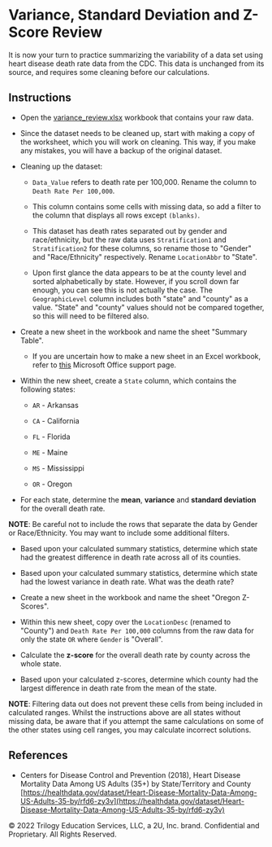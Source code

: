 # Variance, Standard Deviation and Z-Score Review

It is now your turn to practice summarizing the variability of a data set using heart disease death rate data from the CDC. This data is unchanged from its source, and requires some cleaning before our calculations.

## Instructions

* Open the [variance_review.xlsx](Unsolved/Variance_Review_Unsolved.xlsx) workbook that contains your raw data.

* Since the dataset needs to be cleaned up, start with making a copy of the worksheet, which you will work on cleaning. This way, if you make any mistakes, you will have a backup of the original dataset.

* Cleaning up the dataset:

  * `Data_Value` refers to death rate per 100,000. Rename the column to `Death Rate Per 100,000`.

  * This column contains some cells with missing data, so add a filter to the column that displays all rows except `(blanks)`.

  * This dataset has death rates separated out by gender and race/ethnicity, but the raw data uses `Stratification1` and `Stratification2` for these columns, so rename those to "Gender" and "Race/Ethnicity" respectively. Rename `LocationAbbr` to "State".

  * Upon first glance the data appears to be at the county level and sorted alphabetically by state. However, if you scroll down far enough, you can see this is not actually the case. The `GeographicLevel` column includes both "state" and "county" as a value. "State" and "county" values should not be compared together, so this will need to be filtered also.

* Create a new sheet in the workbook and name the sheet "Summary Table".

  * If you are uncertain how to make a new sheet in an Excel workbook, refer to [this](https://support.office.com/en-ie/article/insert-or-delete-a-worksheet-19d3d21e-a3b3-4e13-a422-d1f43f1faaf2) Microsoft Office support page.

* Within the new sheet, create a `State` column, which contains the following states:

  * `AR` - Arkansas

  * `CA` - California

  * `FL` - Florida

  * `ME` - Maine

  * `MS` - Mississippi

  * `OR` - Oregon

* For each state, determine the **mean**, **variance** and **standard deviation** for the overall death rate.

**NOTE**: Be careful not to include the rows that separate the data by Gender or Race/Ethnicity. You may want to include some additional filters.

* Based upon your calculated summary statistics, determine which state had the greatest difference in death rate across all of its counties.

* Based upon your calculated summary statistics, determine which state had the lowest variance in death rate. What was the death rate?

* Create a new sheet in the workbook and name the sheet "Oregon Z-Scores".

* Within this new sheet, copy over the `LocationDesc` (renamed to "County") and `Death Rate Per 100,000` columns from the raw data for only the state `OR` where `Gender` is "Overall".

* Calculate the **z-score** for the overall death rate by county across the whole state.

* Based upon your calculated z-scores, determine which county had the largest difference in death rate from the mean of the state.

**NOTE**: Filtering data out does not prevent these cells from being included in calculated ranges. Whilst the instructions above are all states without missing data, be aware that if you attempt the same calculations on some of the other states using cell ranges, you may calculate incorrect solutions.

## References

* Centers for Disease Control and Prevention (2018), Heart Disease Mortality Data Among US Adults (35+) by State/Territory and County [https://healthdata.gov/dataset/Heart-Disease-Mortality-Data-Among-US-Adults-35-by/rfd6-zy3v](https://healthdata.gov/dataset/Heart-Disease-Mortality-Data-Among-US-Adults-35-by/rfd6-zy3v)

© 2022 Trilogy Education Services, LLC, a 2U, Inc. brand. Confidential and Proprietary. All Rights Reserved.